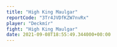 ```yaml
---
title: "High King Maulgar"
reportCode: "3Tr4JVDfKZW7nvRx"
player: "Deckmír"
fight: "High King Maulgar"
date: 2021-09-08T18:55:49.344000+00:00
---
```

